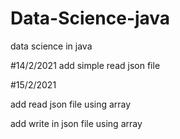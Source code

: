 # Data-Science-java
data science in java

#14/2/2021
add simple read json file

#15/2/2021

add read json file using array

add write in json file using array
